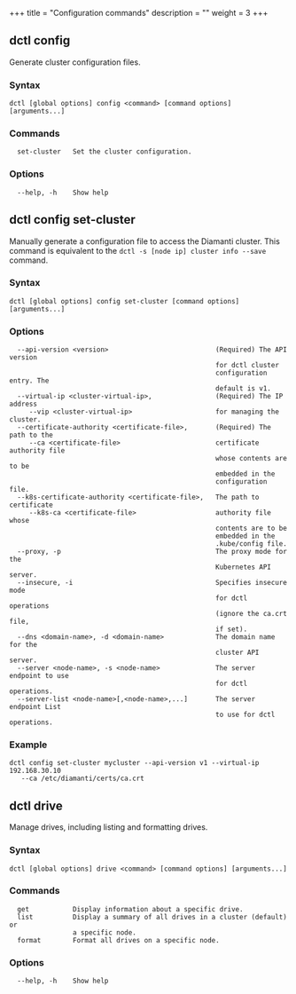 +++
title = "Configuration commands"
description = ""
weight = 3
+++

<a name="config"></a>

## dctl config

Generate cluster configuration files.

### Syntax

    dctl [global options] config <command> [command options] [arguments...]

### Commands

```
  set-cluster   Set the cluster configuration.
```

### Options

```
  --help, -h    Show help
```

## dctl config set-cluster

Manually generate a configuration file to access the Diamanti cluster. This command is equivalent to the `dctl -s [node ip] cluster info --save` 
command.

### Syntax

    dctl [global options] config set-cluster [command options] [arguments...]

### Options

```
  --api-version <version>                           (Required) The API version 
                                                    for dctl cluster 
                                                    configuration entry. The 
                                                    default is v1.
  --virtual-ip <cluster-virtual-ip>,                (Required) The IP address 
     --vip <cluster-virtual-ip>                     for managing the cluster.
  --certificate-authority <certificate-file>,       (Required) The path to the 
     --ca <certificate-file>                        certificate authority file 
                                                    whose contents are to be 
                                                    embedded in the 
                                                    configuration file.
  --k8s-certificate-authority <certificate-file>,   The path to certificate 
     --k8s-ca <certificate-file>                    authority file whose 
                                                    contents are to be 
                                                    embedded in the 
                                                    .kube/config file.
  --proxy, -p                                       The proxy mode for the 
                                                    Kubernetes API server.
  --insecure, -i                                    Specifies insecure mode 
                                                    for dctl operations 
                                                    (ignore the ca.crt file, 
                                                    if set).
  --dns <domain-name>, -d <domain-name>             The domain name for the 
                                                    cluster API server.
  --server <node-name>, -s <node-name>              The server endpoint to use 
                                                    for dctl operations.
  --server-list <node-name>[,<node-name>,...]       The server endpoint List 
                                                    to use for dctl operations.
```

### Example

    dctl config set-cluster mycluster --api-version v1 --virtual-ip 192.168.30.10 
       --ca /etc/diamanti/certs/ca.crt

<a name="drive"></a>
## dctl drive

Manage drives, including listing and formatting drives.

### Syntax

    dctl [global options] drive <command> [command options] [arguments...]

### Commands

```
  get           Display information about a specific drive.
  list          Display a summary of all drives in a cluster (default) or 
                a specific node.
  format        Format all drives on a specific node.
```

### Options

```
  --help, -h    Show help
```
